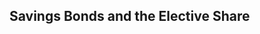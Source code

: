 <!-- 
started: 2024-03-21 
--> 

## Savings Bonds and the Elective Share

<!-- 
The problem is the SCOTUS decision in *Free v. Bland* and the fact that EPTL 13-3.1 (Rights of payees in non-transferrable United States savings) provides an override (albeit a tenuous one) only for EPTL 5-1.1-A (right of election), not EPTL 5-3.1 (family exemption).

See:   

Eileen Schwab has an excellent article on savings bonds:  
https://nysba.org/NYSBA/Publications/Section Publications/Trusts and Estates/PastIssues2000present/Summer2000Vol33No2/Summer2000Vol33No2Assets/TENewsSummer00.pdf

> EPTL § 13-3.1 provides that the survivorship pro- visions of U.S. savings bonds will not be impaired or defeated by any statute or rule of law governing the transfer of property by will, gift or intestacy except as provided in § 5-1.1-A.(n19: See, New York State Assembly, Memorandum in Support of Legislation, Bill No. A8316-B, SR21011 at 5 (1992).) Consequently, there is no doubt that New York intentionally ignored the hold- ing in Free. No case has challenged the provisions as yet. It would seem such a challenge would prevail and that a spousal right of election in U.S. obliga- tions would be defeated.

--> 